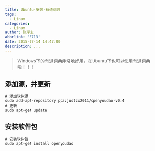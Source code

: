 ```yaml
---
title: Ubuntu-安装-有道词典
tags:
  - Linux
categories:
  - Linux
author: 张学志
abbrlink: '8713'
date: 2015-07-14 14:47:00
description: ...
---
```





> Windows下的有道词典非常地好用，在Ubuntu下也可以使用有道词典啦！！！

## 添加源，并更新
```
# 添加软件源
sudo add-apt-repository ppa:justzx2011/openyoudao-v0.4
# 更新
sudo apt-get update
```
## 安装软件包
```
# 安装软件包
sudo apt-get install openyoudao
```

